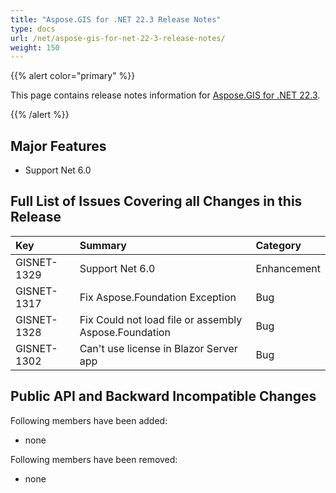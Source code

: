 ```yaml
---
title: "Aspose.GIS for .NET 22.3 Release Notes"
type: docs
url: /net/aspose-gis-for-net-22-3-release-notes/
weight: 150
---
```


{{% alert color="primary" %}} 

This page contains release notes information for [Aspose.GIS for .NET 22.3](https://www.nuget.org/packages/Aspose.GIS/22.3.0).

{{% /alert %}} 
## **Major Features**
- Support Net 6.0
## **Full List of Issues Covering all Changes in this Release**

|**Key**|**Summary**|**Category**|
| :- | :- | :- |
|GISNET-1329|Support Net 6.0|Enhancement|
|GISNET-1317|Fix Aspose.Foundation Exception|Bug|
|GISNET-1328|Fix Could not load file or assembly Aspose.Foundation|Bug|
|GISNET-1302|Can't use license in Blazor Server app|Bug|
## **Public API and Backward Incompatible Changes**
Following members have been added:

- none

Following members have been removed:
- none